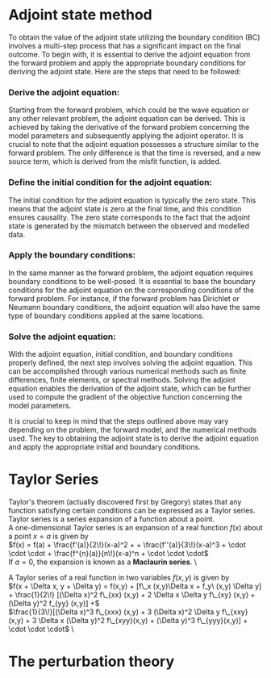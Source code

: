 # Adjoint state method
To obtain the value of the adjoint state utilizing the boundary condition (BC) involves a multi-step process that has a significant impact on the final outcome. To begin with, it is essential to derive the adjoint equation from the forward problem and apply the appropriate boundary conditions for deriving the adjoint state. Here are the steps that need to be followed:

### Derive the adjoint equation: 
Starting from the forward problem, which could be the wave equation or any other relevant problem, the adjoint equation can be derived. This is achieved by taking the derivative of the forward problem concerning the model parameters and subsequently applying the adjoint operator. It is crucial to note that the adjoint equation possesses a structure similar to the forward problem. The only difference is that the time is reversed, and a new source term, which is derived from the misfit function, is added.

### Define the initial condition for the adjoint equation: 
The initial condition for the adjoint equation is typically the zero state. This means that the adjoint state is zero at the final time, and this condition ensures causality. The zero state corresponds to the fact that the adjoint state is generated by the mismatch between the observed and modelled data.

### Apply the boundary conditions: 
In the same manner as the forward problem, the adjoint equation requires boundary conditions to be well-posed. It is essential to base the boundary conditions for the adjoint equation on the corresponding conditions of the forward problem. For instance, if the forward problem has Dirichlet or Neumann boundary conditions, the adjoint equation will also have the same type of boundary conditions applied at the same locations.

### Solve the adjoint equation: 
With the adjoint equation, initial condition, and boundary conditions properly defined, the next step involves solving the adjoint equation. This can be accomplished through various numerical methods such as finite differences, finite elements, or spectral methods. Solving the adjoint equation enables the derivation of the adjoint state, which can be further used to compute the gradient of the objective function concerning the model parameters.

It is crucial to keep in mind that the steps outlined above may vary depending on the problem, the forward model, and the numerical methods used. The key to obtaining the adjoint state is to derive the adjoint equation and apply the appropriate initial and boundary conditions.

# Taylor Series
Taylor's theorem (actually discovered first by Gregory) states that any function satisfying certain conditions can be expressed as a Taylor series. Taylor series is a series expansion of a function about a point. \
A one-dimensional Taylor series is an expansion of a real function $f(x)$ about a point $x=a$ is given by \
$f(x) = f(a) + \frac{f'(a)}{2\!}(x-a)^2 + + \frac{f''(a)}{3\!}(x-a)^3 + \cdot \cdot \cdot + \frac{f^{n}(a)}{n\!}(x-a)^n +  \cdot \cdot \cdot$ \
If $a=0$, the expansion is known as a **Maclaurin series**. \

A Taylor series of a real function in two variables $f(x,y)$ is given by \
$f(x + \Delta x, y + \Delta y) = f(x,y) + [f\_x (x,y)\Delta x + f_y\ (x,y) \Delta y] + \frac{1}{2\!} [(\Delta x)^2 f\_{xx} (x,y) + 2 \Delta x \Delta y f\_{xy} (x,y) + (\Delta y)^2 f_{yy} (x,y)] +$ \
$\frac{1}{3\!}[(\Delta x)^3 f\_{xxx} (x,y) + 3 (\Delta x)^2 \Delta y f\_{xxy}(x,y) + 3 \Delta x (\Delta y)^2 f\_{xyy}(x,y) + (\Delta y)^3 f\_{yyy}(x,y)] + \cdot \cdot \cdot$ \

# The perturbation theory
